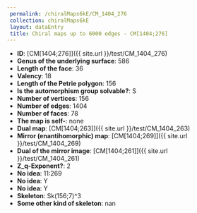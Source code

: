 ```yaml
--- 
 permalink: /chiralMaps6kE/CM_1404_276 
 collection: chiralMaps6kE
 layout: dataEntry
 title: Chiral maps up to 6000 edges - CM[1404;276]
---
```


- **ID**: [CM[1404;276]]({{ site.url }}/test/CM_1404_276)
- **Genus of the underlying surface**: 586
- **Length of the face**: 36
- **Valency**: 18
- **Length of the Petrie polygon**: 156
- **Is the automorphism group solvable?**: S
- **Number of vertices**: 156
- **Number of edges**: 1404
- **Number of faces**: 78
- **The map is self-**: none
- **Dual map**: [CM[1404;263]]({{ site.url }}/test/CM_1404_263)
- **Mirror (enantihomorphic) map**: [CM[1404;269]]({{ site.url }}/test/CM_1404_269)
- **Dual of the mirror image**: [CM[1404;261]]({{ site.url }}/test/CM_1404_261)
- **Z_q-Exponent?**: 2
- **No idea**:  11:269
- **No idea**: Y
- **No idea**: Y
- **Skeleton**: Sk(156;7)^3
- **Some other kind of skeleton**: nan
